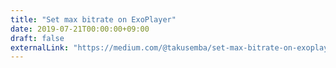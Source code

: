 ```yaml
---
title: "Set max bitrate on ExoPlayer"
date: 2019-07-21T00:00:00+09:00
draft: false
externalLink: "https://medium.com/@takusemba/set-max-bitrate-on-exoplayer-e9cd4cc77445"
---
```

